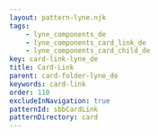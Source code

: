 ```yaml
---
layout: pattern-lyne.njk
tags: 
    - lyne_components_de
    - lyne_components_card_link_de
    - lyne_components_card_child_de
key: card-link-lyne_de
title: Card-Link
parent: card-folder-lyne_de
keywords: card-link
order: 110
excludeInNavigation: true
patternId: sbbCardLink
patternDirectory: card
---
```

